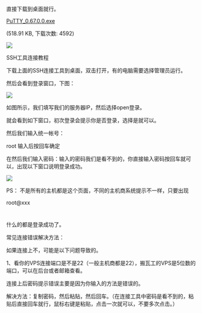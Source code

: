 直接下载到桌面就行。

[ PuTTY_0.67.0.0.exe]( https://www.lanzous.com/i27qitc)

(518.91 KB, 下载次数: 4592)

![](https://user-gold-cdn.xitu.io/2018/10/27/166b31ebea062bfb?w=452&h=435&f=png&s=33297)

SSH工具连接教程

下载上面的SSH连接工具到桌面，双击打开，有的电脑需要选择管理员运行。

然后会看到登录窗口，下图：
 
![](https://user-gold-cdn.xitu.io/2018/10/27/166b31ef2974aa2c?w=660&h=416&f=png&s=9160)

如图所示，我们填写我们的服务器IP，然后选择open登录。

就会看到如下窗口，初次登录会提示你是否登录，选择是就可以。
 

然后我们输入统一帐号：

root
输入后按回车确定

在然后我们输入密码：输入的密码我们是看不到的，你直接输入密码按回车就可以，出现以下窗口说明登录成功。


![](https://user-gold-cdn.xitu.io/2018/10/27/166b31f58405c4a9?w=661&h=416&f=png&s=30967)



PS：
不是所有的主机都是这个页面，不同的主机商系统提示不一样，只要出现

root@xxx
#
什么的都是登录成功了。


常见连接错误解决方法：


如果连接上不，可能是以下问题导致的。

1、看你的VPS连接端口是不是22（一般主机商都是22），搬瓦工的VPS是5位数的端口，可以在后台或者邮箱查看。


连接上后密码提示错误主要是因为你输入的方法是错误的。

解决方法：复制密码，然后粘贴，然后回车。（在连接工具中密码是看不到的，粘贴后直接回车就行，鼠标右键是粘贴，点击一次就可以，不要多次点击。）
